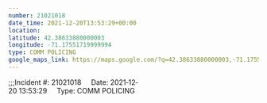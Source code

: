 ```yaml
---
number: 21021018
date_time: 2021-12-20T13:53:29+00:00
location: 
latitude: 42.38633880000003
longitude: -71.17551719999994
type: COMM POLICING
google_maps_link: https://maps.google.com/?q=42.38633880000003,-71.17551719999994
---
```


;;;Incident #: 21021018     Date: 2021‐12‐20 13:53:29     Type: COMM POLICING
